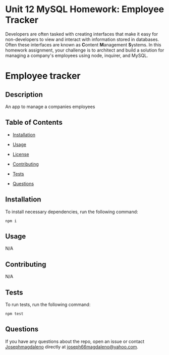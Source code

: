 # Unit 12 MySQL Homework: Employee Tracker

Developers are often tasked with creating interfaces that make it easy for non-developers to view and interact with information stored in databases. Often these interfaces are known as **C**ontent **M**anagement **S**ystems. In this homework assignment, your challenge is to architect and build a solution for managing a company's employees using node, inquirer, and MySQL.


# Employee tracker


## Description

An app to manage a companies employees

## Table of Contents 

* [Installation](#installation)

* [Usage](#usage)

* [License](#license)

* [Contributing](#contributing)

* [Tests](#tests)

* [Questions](#questions)

## Installation

To install necessary dependencies, run the following command:

```
npm i
```

## Usage

N/A


  
## Contributing

N/A

## Tests

To run tests, run the following command:

```
npm test
```

## Questions

If you have any questions about the repo, open an issue or contact [Josephmagdaleno](undefined) directly at joseph66magdaleno@yahoo.com.
